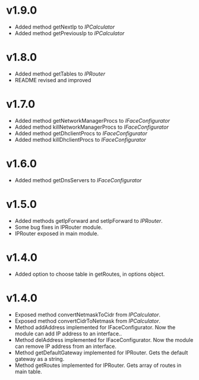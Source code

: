 # v1.9.0
- Added method getNextIp to *IPCalculator*
- Added method getPreviousIp to *IPCalculator*
# v1.8.0
- Added method getTables to *IPRouter*
- README revised and improved
# v1.7.0
- Added method getNetworkManagerProcs to *IFaceConfigurator*
- Added method killNetworkManagerProcs to *IFaceConfigurator*
- Added method getDhclientProcs to *IFaceConfigurator*
- Added method killDhclientProcs to *IFaceConfigurator*
# v1.6.0
- Added method getDnsServers to *IFaceConfigurator*
# v1.5.0
- Added methods getIpForward and setIpForward to *IPRouter*.
- Some bug fixes in IPRouter module.
- IPRouter exposed in main module.
# v1.4.0
- Added option to choose table in getRoutes, in options object.
# v1.4.0
- Exposed method convertNetmaskToCidr from *IPCalculator*.
- Exposed method convertCidrToNetmask from *IPCalculator*.
- Method addAddress implemented for IFaceConfigurator. Now the module can add IP address to an interface..
- Method delAddress implemented for IFaceConfigurator. Now the module can remove IP address from an interface.
- Method getDefaultGateway implemented for IPRouter. Gets the default gateway as a string.
- Method getRoutes implemented for IPRouter. Gets array of routes in main table.

